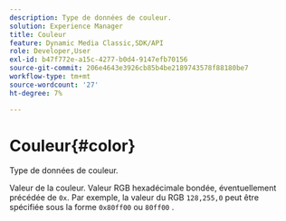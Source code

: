 ```yaml
---
description: Type de données de couleur.
solution: Experience Manager
title: Couleur
feature: Dynamic Media Classic,SDK/API
role: Developer,User
exl-id: b47f772e-a15c-4277-b0d4-9147efb70156
source-git-commit: 206e4643e3926cb85b4be2189743578f88180be7
workflow-type: tm+mt
source-wordcount: '27'
ht-degree: 7%

---
```


# Couleur{#color}

Type de données de couleur.

Valeur de la couleur. Valeur RGB hexadécimale bondée, éventuellement précédée de `0x`. Par exemple, la valeur du RGB `128,255,0` peut être spécifiée sous la forme `0x80ff00` ou `80ff00` .
